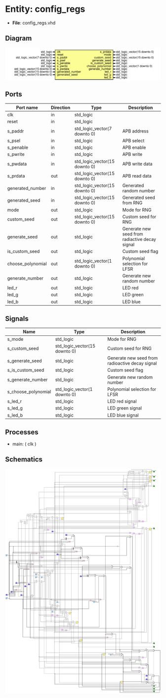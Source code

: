 
# Entity: config_regs

- **File**: config_regs.vhd

## Diagram

![Diagram](config_regs.svg "Diagram")

## Ports

| Port name         | Direction | Type                          | Description                                    |
| ----------------- | --------- | ----------------------------- | ---------------------------------------------- |
| clk               | in        | std_logic                     |                                                |
| reset             | in        | std_logic                     |                                                |
| s_paddr           | in        | std_logic_vector(7 downto 0)  | APB address                                    |
| s_psel            | in        | std_logic                     | APB select                                     |
| s_penable         | in        | std_logic                     | APB enable                                     |
| s_pwrite          | in        | std_logic                     | APB write                                      |
| s_pwdata          | in        | std_logic_vector(15 downto 0) | APB write data                                 |
| s_prdata          | out       | std_logic_vector(15 downto 0) | APB read data                                  |
| generated_number  | in        | std_logic_vector(15 downto 0) | Generated random number                        |
| generated_seed    | in        | std_logic_vector(15 downto 0) | Generated seed from RNG                        |
| mode              | out       | std_logic                     | Mode for RNG                                   |
| custom_seed       | out       | std_logic_vector(15 downto 0) | Custom seed for RNG                            |
| generate_seed     | out       | std_logic                     | Generate new seed from radiactive decay signal |
| is_custom_seed    | out       | std_logic                     | Custom seed flag                               |
| choose_polynomial | out       | std_logic_vector(1 downto 0)  | Polynomial selection for LFSR                  |
| generate_number   | out       | std_logic                     | Generate new random number                     |
| led_r             | out       | std_logic                     | LED red                                        |
| led_g             | out       | std_logic                     | LED green                                      |
| led_b             | out       | std_logic                     | LED blue                                       |

## Signals

| Name                | Type                          | Description                                     |
| ------------------- | ----------------------------- | ----------------------------------------------- |
| s_mode              | std_logic                     | Mode for RNG                                    |
| s_custom_seed       | std_logic_vector(15 downto 0) | Custom seed for RNG                             |
| s_generate_seed     | std_logic                     | Generate new seed from radioactive decay signal |
| s_is_custom_seed    | std_logic                     | Custom seed flag                                |
| s_generate_number   | std_logic                     | Generate new random number                      |
| s_choose_polynomial | std_logic_vector(1 downto 0)  | Polynomial selection for LFSR                   |
| s_led_r             | std_logic                     | LED red signal                                  |
| s_led_g             | std_logic                     | LED green signal                                |
| s_led_b             | std_logic                     | LED blue signal                                 |

## Processes

- main: ( clk )

## Schematics

![Config regs schematics](config_regs_schematic.svg "Config regs schematics")
